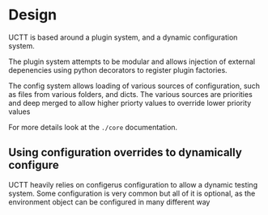 # Design

UCTT is based around a plugin system, and a dynamic configuration system.

The plugin system attempts to be modular and allows injection of external
depenencies using python decorators to register plugin factories.

The config system allows loading of various sources of configuration, such as
files from various folders, and dicts.  The various sources are priorities and
deep merged to allow higher priorty values to override lower priority values

For more details look at the `./core` documentation.

## Using configuration overrides to dynamically configure

UCTT heavily relies on configerus configuration to allow a dynamic testing
system.
Some configuration is very common but all of it is optional, as the environment
object can be configured in many different way
